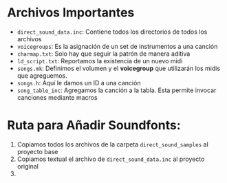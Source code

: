 # Archivos Importantes
- `direct_sound_data.inc`: Contiene todos los directorios de todos los archivos
- `voicegroups`: Es la asignación de un set de instrumentos a una canción
- `charmap.txt`: Solo hay que seguir la patrón de manera aditiva
- `ld_script.txt`: Reportamos la existencia de un nuevo midi
- ``songs.mk``: Definimos el volumen y el **voicegroup** que utilizarán los midis que agreguemos.
- `songs.h`: Aquí le damos un ID a una canción
- `song_table_inc`: Agregamos la canción a la tabla. Esta permite invocar canciones mediante macros

# Ruta para Añadir Soundfonts:

1) Copiamos todos los archivos de la carpeta ``direct_sound_samples`` al proyecto base
2) Copiamos textual el archivo de `direct_sound_data.inc` al proyecto original
3) 